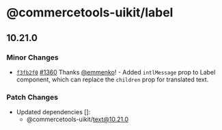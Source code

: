 # @commercetools-uikit/label

## 10.21.0
### Minor Changes



- [`f3fb2f0`](https://github.com/commercetools/ui-kit/commit/f3fb2f02f303b8627eece8972c5421e0d17ebb64) [#1360](https://github.com/commercetools/ui-kit/pull/1360) Thanks [@emmenko](https://github.com/emmenko)! - Added `intlMessage` prop to Label component, which can replace the `children` prop for translated text.


### Patch Changes

- Updated dependencies []:
  - @commercetools-uikit/text@10.21.0
